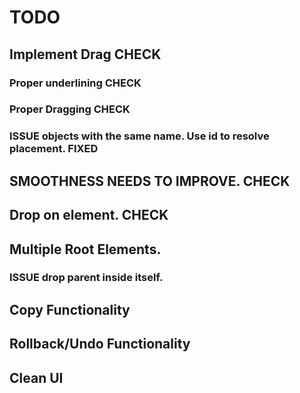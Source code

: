 # TODO


## Implement Drag CHECK

### Proper underlining CHECK
### Proper Dragging CHECK

### ISSUE objects with the same name. Use id to resolve placement. FIXED
## SMOOTHNESS NEEDS TO IMPROVE. CHECK


## Drop on element. CHECK


## Multiple Root Elements.
### ISSUE drop parent inside itself.

## Copy Functionality
## Rollback/Undo Functionality

## Clean UI
